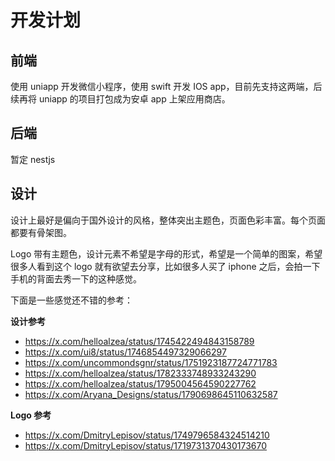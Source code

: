 # 开发计划

## 前端

使用 uniapp 开发微信小程序，使用 swift 开发 IOS app，目前先支持这两端，后续再将 uniapp 的项目打包成为安卓 app 上架应用商店。

## 后端

暂定 nestjs

## 设计

设计上最好是偏向于国外设计的风格，整体突出主题色，页面色彩丰富。每个页面都要有骨架图。

Logo 带有主题色，设计元素不希望是字母的形式，希望是一个简单的图案，希望很多人看到这个 logo 就有欲望去分享，比如很多人买了 iphone 之后，会拍一下手机的背面去秀一下的这种感觉。

下面是一些感觉还不错的参考：

**设计参考**

- https://x.com/helloalzea/status/1745422494843158789
- https://x.com/ui8/status/1746854497329066297
- https://x.com/uncommondsgnr/status/1751923187724771783
- https://x.com/helloalzea/status/1782333748933243290
- https://x.com/helloalzea/status/1795004564590227762
- https://x.com/Aryana_Designs/status/1790698645110632587

**Logo 参考**

- https://x.com/DmitryLepisov/status/1749796584324514210
- https://x.com/DmitryLepisov/status/1719731370430173670
